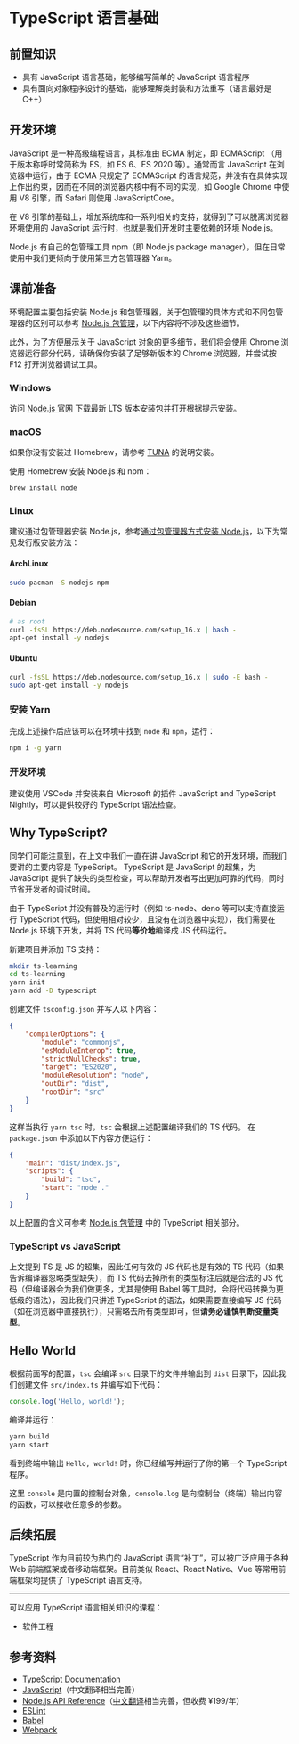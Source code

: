 # TypeScript 语言基础

## 前置知识

- 具有 JavaScript 语言基础，能够编写简单的 JavaScript 语言程序
- 具有面向对象程序设计的基础，能够理解类封装和方法重写（语言最好是 C++）

## 开发环境

JavaScript 是一种高级编程语言，其标准由 ECMA 制定，即 ECMAScript （用于版本称呼时常简称为 ES，如 ES 6、ES 2020 等）。通常而言 JavaScript 在浏览器中运行，由于 ECMA 只规定了 ECMAScript 的语言规范，并没有在具体实现上作出约束，因而在不同的浏览器内核中有不同的实现，如 Google Chrome 中使用 V8 引擎，而 Safari 则使用 JavaScriptCore。

在 V8 引擎的基础上，增加系统库和一系列相关的支持，就得到了可以脱离浏览器环境使用的 JavaScript 运行时，也就是我们开发时主要依赖的环境 Node.js。

Node.js 有自己的包管理工具 npm（即 Node.js package manager），但在日常使用中我们更倾向于使用第三方包管理器 Yarn。

## 课前准备

环境配置主要包括安装 Node.js 和包管理器，关于包管理的具体方式和不同包管理器的区别可以参考 [Node.js 包管理](../node.js/npm)，以下内容将不涉及这些细节。

此外，为了方便展示关于 JavaScript 对象的更多细节，我们将会使用 Chrome 浏览器运行部分代码，请确保你安装了足够新版本的 Chrome 浏览器，并尝试按 F12 打开浏览器调试工具。

### Windows

访问 [Node.js 官网](https://nodejs.org/en/) 下载最新 LTS 版本安装包并打开根据提示安装。

### macOS

如果你没有安装过 Homebrew，请参考 [TUNA](https://mirrors.tuna.tsinghua.edu.cn/help/homebrew/) 的说明安装。

使用 Homebrew 安装 Node.js 和 npm：

```bash
brew install node
```

### Linux

建议通过包管理器安装 Node.js，参考[通过包管理器方式安装 Node.js](https://nodejs.org/en/download/package-manager/)，以下为常见发行版安装方法：

#### ArchLinux

```bash
sudo pacman -S nodejs npm
```

#### Debian

```bash
# as root
curl -fsSL https://deb.nodesource.com/setup_16.x | bash -
apt-get install -y nodejs
```

#### Ubuntu

```bash
curl -fsSL https://deb.nodesource.com/setup_16.x | sudo -E bash -
sudo apt-get install -y nodejs
```

### 安装 Yarn

完成上述操作后应该可以在环境中找到 `node` 和 `npm`，运行：

```bash
npm i -g yarn
```

### 开发环境

建议使用 VSCode 并安装来自 Microsoft 的插件 JavaScript and TypeScript Nightly，可以提供较好的 TypeScript 语法检查。

## Why TypeScript?

同学们可能注意到，在上文中我们一直在讲 JavaScript 和它的开发环境，而我们要讲的主要内容是 TypeScript。
TypeScript 是 JavaScript 的超集，为 JavaScript 提供了缺失的类型检查，可以帮助开发者写出更加可靠的代码，同时节省开发者的调试时间。

由于 TypeScript 并没有普及的运行时（例如 ts-node、deno 等可以支持直接运行 TypeScript 代码，但使用相对较少，且没有在浏览器中实现），我们需要在 Node.js 环境下开发，并将 TS 代码**等价地**编译成 JS 代码运行。

新建项目并添加 TS 支持：

```bash
mkdir ts-learning
cd ts-learning
yarn init
yarn add -D typescript
```

创建文件 `tsconfig.json` 并写入以下内容：

```json
{
    "compilerOptions": {
        "module": "commonjs",
        "esModuleInterop": true,
        "strictNullChecks": true,
        "target": "ES2020",
        "moduleResolution": "node",
        "outDir": "dist",
        "rootDir": "src"
    }
}
```

这样当执行 `yarn tsc` 时，`tsc` 会根据上述配置编译我们的 TS 代码。
在 `package.json` 中添加以下内容方便运行：

```json
{
    "main": "dist/index.js",
    "scripts": {
        "build": "tsc",
        "start": "node ."
    }
}
```

以上配置的含义可参考 [Node.js 包管理](../node.js/npm#typescript) 中的 TypeScript 相关部分。

### TypeScript vs JavaScript

上文提到 TS 是 JS 的超集，因此任何有效的 JS 代码也是有效的 TS 代码（如果告诉编译器忽略类型缺失），而 TS 代码去掉所有的类型标注后就是合法的 JS 代码（但编译器会为我们做更多，尤其是使用 Babel 等工具时，会将代码转换为更低级的语法），因此我们只讲述 TypeScript 的语法，如果需要直接编写 JS 代码（如在浏览器中直接执行），只需略去所有类型即可，但**请务必谨慎判断变量类型**。

## Hello World

根据前面写的配置，`tsc` 会编译 `src` 目录下的文件并输出到 `dist` 目录下，因此我们创建文件 `src/index.ts` 并编写如下代码：

```typescript
console.log('Hello, world!');
```

编译并运行：

```bash
yarn build
yarn start
```

看到终端中输出 `Hello, world!` 时，你已经编写并运行了你的第一个 TypeScript 程序。

这里 `console` 是内置的控制台对象，`console.log` 是向控制台（终端）输出内容的函数，可以接收任意多的参数。

## 后续拓展

TypeScript 作为目前较为热门的 JavaScript 语言“补丁”，可以被广泛应用于各种 Web 前端框架或者移动端框架。目前类似 React、React Native、Vue 等常用前端框架均提供了 TypeScript 语言支持。

---

可以应用 TypeScript 语言相关知识的课程：

- 软件工程

## 参考资料

- [TypeScript Documentation](https://www.typescriptlang.org/docs/)
- [JavaScript](https://developer.mozilla.org/zh-CN/docs/Web/JavaScript)（中文翻译相当完善）
- [Node.js API Reference](https://nodejs.org/api/)（[中文翻译](http://nodejs.cn/api/)相当完善，但收费 ¥199/年）
- [ESLint](https://eslint.org)
- [Babel](https://babeljs.io)
- [Webpack](https://webpack.js.org)
